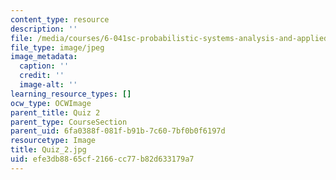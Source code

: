 ```yaml
---
content_type: resource
description: ''
file: /media/courses/6-041sc-probabilistic-systems-analysis-and-applied-probability-fall-2013/efe3db8865cf2166cc77b82d633179a7_Quiz_2.jpg
file_type: image/jpeg
image_metadata:
  caption: ''
  credit: ''
  image-alt: ''
learning_resource_types: []
ocw_type: OCWImage
parent_title: Quiz 2
parent_type: CourseSection
parent_uid: 6fa0388f-081f-b91b-7c60-7bf0b0f6197d
resourcetype: Image
title: Quiz_2.jpg
uid: efe3db88-65cf-2166-cc77-b82d633179a7
---
```


